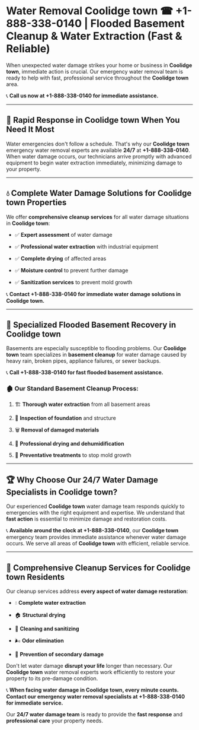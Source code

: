 # Water Removal Coolidge town ☎ +1-888-338-0140 | Flooded Basement Cleanup & Water Extraction (Fast & Reliable)

When unexpected water damage strikes your home or business in **Coolidge town**, immediate action is crucial. Our emergency water removal team is ready to help with fast, professional service throughout the **Coolidge town** area. 

📞 **Call us now at +1-888-338-0140 for immediate assistance.**
---
## 🚀 Rapid Response in Coolidge town When You Need It Most
Water emergencies don't follow a schedule. That's why our **Coolidge town** emergency water removal experts are available **24/7** at **+1-888-338-0140**. When water damage occurs, our technicians arrive promptly with advanced equipment to begin water extraction immediately, minimizing damage to your property.
---
## 💧 Complete Water Damage Solutions for Coolidge town Properties
We offer **comprehensive cleanup services** for all water damage situations in **Coolidge town**:
- ✅ **Expert assessment** of water damage  
- ✅ **Professional water extraction** with industrial equipment  
- ✅ **Complete drying** of affected areas  
- ✅ **Moisture control** to prevent further damage  
- ✅ **Sanitization services** to prevent mold growth  
📞 **Contact +1-888-338-0140 for immediate water damage solutions in Coolidge town.**
---
## 🌊 Specialized Flooded Basement Recovery in Coolidge town
Basements are especially susceptible to flooding problems. Our **Coolidge town** team specializes in **basement cleanup** for water damage caused by heavy rain, broken pipes, appliance failures, or sewer backups. 
📞 **Call +1-888-338-0140 for fast flooded basement assistance.**
### 🏚️ Our Standard Basement Cleanup Process:
1. 🏗️ **Thorough water extraction** from all basement areas  
2. 🔎 **Inspection of foundation** and structure  
3. 🗑️ **Removal of damaged materials**  
4. 💨 **Professional drying and dehumidification**  
5. 🚫 **Preventative treatments** to stop mold growth  
---
## 🏆 Why Choose Our 24/7 Water Damage Specialists in Coolidge town?
Our experienced **Coolidge town** water damage team responds quickly to emergencies with the right equipment and expertise. We understand that **fast action** is essential to minimize damage and restoration costs.
📞 **Available around the clock at +1-888-338-0140**, our **Coolidge town** emergency team provides immediate assistance whenever water damage occurs. We serve all areas of **Coolidge town** with efficient, reliable service.
---
## 🧹 Comprehensive Cleanup Services for Coolidge town Residents
Our cleanup services address **every aspect of water damage restoration**:
- 💧 **Complete water extraction**  
- 🏠 **Structural drying**  
- 🧼 **Cleaning and sanitizing**  
- 🌬️ **Odor elimination**  
- 🚫 **Prevention of secondary damage**  
Don't let water damage **disrupt your life** longer than necessary. Our **Coolidge town** water removal experts work efficiently to restore your property to its pre-damage condition.
📞 **When facing water damage in Coolidge town, every minute counts. Contact our emergency water removal specialists at +1-888-338-0140 for immediate service.**
Our **24/7 water damage team** is ready to provide the **fast response** and **professional care** your property needs.
